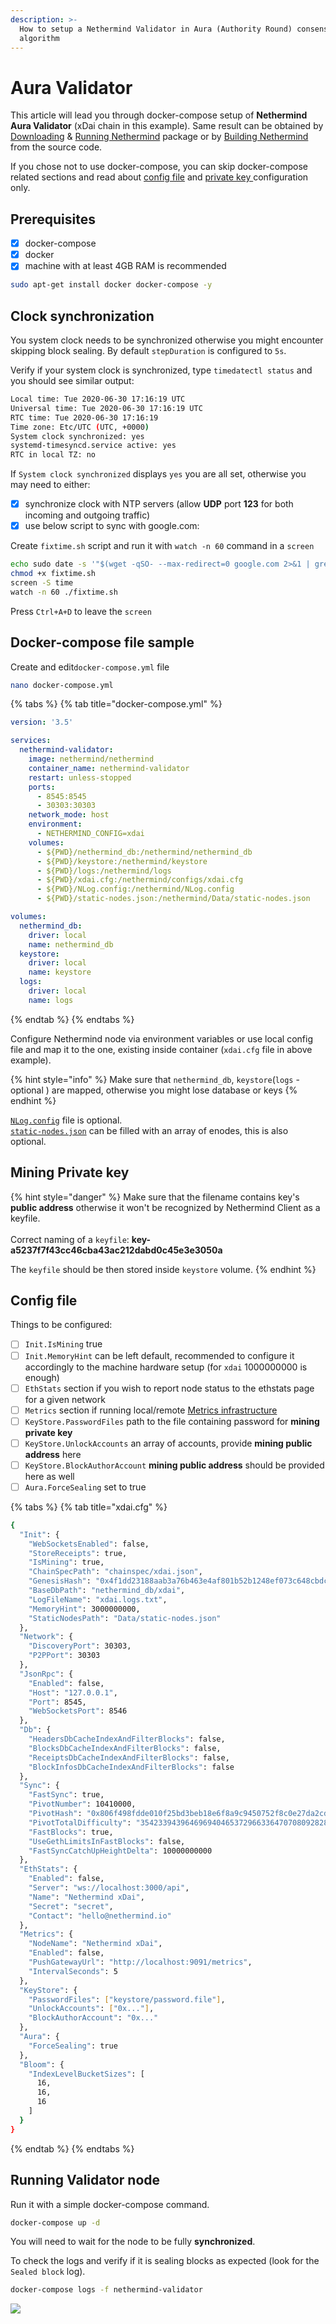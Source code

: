 ```yaml
---
description: >-
  How to setup a Nethermind Validator in Aura (Authority Round) consensus
  algorithm
---
```


# Aura Validator

This article will lead you through docker-compose setup of **Nethermind Aura Validator** (xDai chain in this example). Same result can be obtained by [Downloading](../../installing-nethermind/download-sources/) & [Running Nethermind](../../ethereum-client/running-nethermind/running-the-client.md) package or by [Building Nethermind](../../installing-nethermind/building-nethermind.md) from the source code.&#x20;

If you chose not to use docker-compose, you can skip docker-compose related sections and read about [config file](aura-validator.md#config-file) and [private key ](aura-validator.md#mining-private-key)configuration only.

## Prerequisites

* [x] docker-compose
* [x] docker
* [x] machine with at least 4GB RAM is recommended

```bash
sudo apt-get install docker docker-compose -y
```

## Clock synchronization

You system clock needs to be synchronized otherwise you might encounter skipping block sealing. By default `stepDuration` is configured to `5s`.

Verify if your system clock is synchronized, type `timedatectl status` and you should see similar output:

```bash
Local time: Tue 2020-06-30 17:16:19 UTC
Universal time: Tue 2020-06-30 17:16:19 UTC
RTC time: Tue 2020-06-30 17:16:19
Time zone: Etc/UTC (UTC, +0000)
System clock synchronized: yes
systemd-timesyncd.service active: yes
RTC in local TZ: no
```

If `System clock synchronized` displays `yes` you are all set, otherwise you may need to either:

* [x] synchronize clock with NTP servers (allow **UDP** port **123** for both incoming and outgoing traffic)
* [x] use below script to sync with google.com:

Create `fixtime.sh` script and run it with `watch -n 60` command in a `screen`

```bash
echo sudo date -s '"$(wget -qSO- --max-redirect=0 google.com 2>&1 | grep Date: | cut -d' ' -f5-8)Z"' > fixtime.sh
chmod +x fixtime.sh
screen -S time
watch -n 60 ./fixtime.sh
```

Press `Ctrl+A+D` to leave the `screen`

## Docker-compose file sample

Create and edit`docker-compose.yml` file

```bash
nano docker-compose.yml
```

{% tabs %}
{% tab title="docker-compose.yml" %}
```yaml
version: '3.5'

services:
  nethermind-validator:
    image: nethermind/nethermind
    container_name: nethermind-validator
    restart: unless-stopped
    ports:
      - 8545:8545
      - 30303:30303
    network_mode: host
    environment:
      - NETHERMIND_CONFIG=xdai
    volumes:
      - ${PWD}/nethermind_db:/nethermind/nethermind_db
      - ${PWD}/keystore:/nethermind/keystore
      - ${PWD}/logs:/nethermind/logs
      - ${PWD}/xdai.cfg:/nethermind/configs/xdai.cfg 
      - ${PWD}/NLog.config:/nethermind/NLog.config
      - ${PWD}/static-nodes.json:/nethermind/Data/static-nodes.json

volumes:
  nethermind_db:
    driver: local
    name: nethermind_db
  keystore:
    driver: local
    name: keystore
  logs:
    driver: local
    name: logs
```
{% endtab %}
{% endtabs %}

Configure Nethermind node via environment variables or use local config file and map it to the one, existing inside container (`xdai.cfg` file in above example).

{% hint style="info" %}
Make sure that `nethermind_db`, `keystore`(`logs` - optional ) are mapped, otherwise you might lose database or keys
{% endhint %}

[`NLog.config`](../../ethereum-client/running-nethermind/runtime.md#nlog-config) file is optional.\
[`static-nodes.json`](../../ethereum-client/running-nethermind/runtime.md#static-nodes) can be filled with an array of enodes, this is also optional.

## Mining **P**rivate key

{% hint style="danger" %}
Make sure that the filename contains key's **public address** otherwise it won't be recognized by Nethermind Client as a keyfile.\
\
Correct naming of a `keyfile`: **key-a5237f7f43cc46cba43ac212dabd0c45e3e3050a**

The `keyfile` should be then stored inside `keystore` volume.
{% endhint %}

## Config file

Things to be configured:

* [ ] `Init.IsMining` true
* [ ] `Init.MemoryHint` can be left default, recommended to configure it accordingly to the machine hardware setup (for `xdai` 1000000000 is enough)
* [ ] `EthStats` section if you wish to report node status to the ethstats page for a given network
* [ ] `Metrics` section if running local/remote [Metrics infrastructure](../../ethereum-client/metrics/setting-up-local-metrics-infrastracture.md)
* [ ] `KeyStore.PasswordFiles` path to the file containing password for **mining private key**
* [ ] `KeyStore.UnlockAccounts` an array of accounts, provide **mining public address** here
* [ ] `KeyStore.BlockAuthorAccount` **mining public address** should be provided here as well
* [ ] `Aura.ForceSealing` set to true

{% tabs %}
{% tab title="xdai.cfg" %}
```bash
{
  "Init": {
    "WebSocketsEnabled": false,
    "StoreReceipts": true,
    "IsMining": true,
    "ChainSpecPath": "chainspec/xdai.json",
    "GenesisHash": "0x4f1dd23188aab3a76b463e4af801b52b1248ef073c648cbdc4c9333d3da79756",
    "BaseDbPath": "nethermind_db/xdai",
    "LogFileName": "xdai.logs.txt",
    "MemoryHint": 3000000000,
    "StaticNodesPath": "Data/static-nodes.json"
  },
  "Network": {
    "DiscoveryPort": 30303,
    "P2PPort": 30303
  },
  "JsonRpc": {
    "Enabled": false,
    "Host": "127.0.0.1",
    "Port": 8545,
    "WebSocketsPort": 8546
  },
  "Db": {
    "HeadersDbCacheIndexAndFilterBlocks": false,
    "BlocksDbCacheIndexAndFilterBlocks": false,
    "ReceiptsDbCacheIndexAndFilterBlocks": false,
    "BlockInfosDbCacheIndexAndFilterBlocks": false
  },
  "Sync": {
    "FastSync": true,
    "PivotNumber": 10410000,
    "PivotHash": "0x806f498fdde010f25bd3beb18e6f8a9c9450752f8c0e27da2cd2465ff184628c",
    "PivotTotalDifficulty": "3542339439646969404653729663364707080928280566",
    "FastBlocks": true,
    "UseGethLimitsInFastBlocks": false,
    "FastSyncCatchUpHeightDelta": 10000000000
  },
  "EthStats": {
    "Enabled": false,
    "Server": "ws://localhost:3000/api",
    "Name": "Nethermind xDai",
    "Secret": "secret",
    "Contact": "hello@nethermind.io"
  },
  "Metrics": {
    "NodeName": "Nethermind xDai",
    "Enabled": false,
    "PushGatewayUrl": "http://localhost:9091/metrics",
    "IntervalSeconds": 5
  },
  "KeyStore": {
    "PasswordFiles": ["keystore/password.file"],
    "UnlockAccounts": ["0x..."],
    "BlockAuthorAccount": "0x..." 
  },
  "Aura": {
    "ForceSealing": true
  },
  "Bloom": {
    "IndexLevelBucketSizes": [
      16,
      16,
      16
    ]
  }
}

```
{% endtab %}
{% endtabs %}

## Running Validator node

Run it with a simple docker-compose command.

```bash
docker-compose up -d
```

You will need to wait for the node to be fully **synchronized**.

To check the logs and verify if it is sealing blocks as expected (look for the `Sealed block` log).

```bash
docker-compose logs -f nethermind-validator
```

![](<../../.gitbook/assets/image (37).png>)

